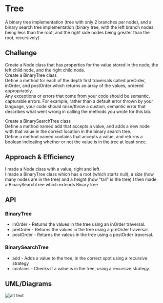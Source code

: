 # Tree
A binary tree implementation (tree with only 2 branches per node), and a binary search tree implementation (binary tree, with the left branch nodes being less than the root, and the right side nodes being greater than the root, recursively)

## Challenge
Create a Node class that has properties for the value stored in the node, the left child node, and the right child node.  
Create a BinaryTree class  
Define a method for each of the depth first traversals called preOrder, inOrder, and postOrder which returns an array of the values, ordered appropriately.  
Any exceptions or errors that come from your code should be semantic, capturable errors. For example, rather than a default error thrown by your language, your code should raise/throw a custom, semantic error that describes what went wrong in calling the methods you wrote for this lab.  

Create a BinarySearchTree class  
Define a method named add that accepts a value, and adds a new node with that value in the correct location in the binary search tree.  
Define a method named contains that accepts a value, and returns a boolean indicating whether or not the value is in the tree at least once.  

## Approach & Efficiency
I made a Node class with a value, right and left.  
I made a BinaryTree class which has a root (which starts null), a size (how many nodes are in the tree) and a height (how "tall" is the tree)
I then made a BinarySearchTree which extends BinaryTree  

## API
### BinaryTree
* inOrder - Returns the values in the tree using an inOrder traversal.
* preOrder - Returns the values in the tree using a preOrder traversal.
* postOrder - Returns the valeus in the tree using a postOrder traversal.

### BinarySearchTree
* add - Adds a value to the tree, in the correct spot using a recursive strategy
* contains - Checks if a value is in the tree, using a recursive strategy.

## UML/Diagrams
![alt text](https://i.imgur.com/qGw8v4Q.jpg "Diagram from when testing tree height and width relationships")